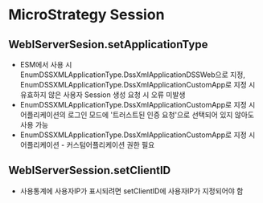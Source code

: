 # MicroStrategy Session
## WebIServerSesion.setApplicationType
* ESM에서 사용 시 EnumDSSXMLApplicationType.DssXmlApplicationDSSWeb으로 지정,
EnumDSSXMLApplicationType.DssXmlApplicationCustomApp로 지정 시 유효하지 않은 사용자 Session 생성 요청 시 오류 미발생
* EnumDSSXMLApplicationType.DssXmlApplicationCustomApp로 지정 시 어플리케이션의 로그인 모드에 '트러스트된 인증 요청'으로 선택되어 있지 않아도 사용 가능
* EnumDSSXMLApplicationType.DssXmlApplicationCustomApp로 지정 시 어플리케이션 - 커스텀어플리케이션 권한 필요

## WebIServerSession.setClientID
* 사용통계에 사용자IP가 표시되려면 setClientID에 사용자IP가 지정되어야 함